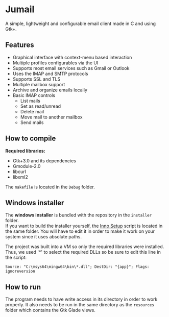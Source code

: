 # Jumail
A simple, lightweight and configurable email client made in C and using Gtk+.

## Features

- Graphical interface with context-menu based interaction
- Multiple profiles configurables via the UI
- Supports most email services such as Gmail or Outlook
- Uses the IMAP and SMTP protocols
- Supports SSL and TLS
- Multiple mailbox support
- Archive and organize emails locally
- Basic IMAP controls
    - List mails
    - Set as read/unread
    - Delete mail
    - Move mail to another mailbox
    - Send mails

## How to compile

**Required libraries:**  

- Gtk+3.0 and its dependencies
- Gmodule-2.0
- libcurl
- libxml2

The `makefile` is located in the `Debug` folder.

## Windows installer

The **windows installer** is bundled with the repository in the `installer` folder.  
If you want to build the installer yourself, the [Inno Setup](http://www.jrsoftware.org/isinfo.php) script is located in the same folder. You will have to edit it in order to make it work on your system since it uses absolute paths.  

The project was built into a VM so only the required libraries were installed. Thus, we used '\*' to select the required DLLs so be sure to edit this line in the script:

```
Source: "C:\msys64\mingw64\bin\*.dll"; DestDir: "{app}"; Flags: ignoreversion
```

## How to run

The program needs to have write access in its directory in order to work properly. It also needs to be run in the same directory as the `resources` folder which contains the Gtk Glade views.  
